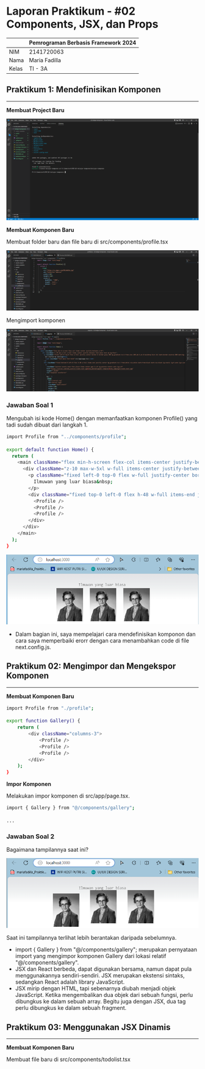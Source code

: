 # **Laporan Praktikum - #02 Components, JSX, dan Props**

|  | Pemrograman Berbasis Framework 2024 |
|--|--|
| NIM |  2141720063|
| Nama |  Maria Fadilla |
| Kelas | TI - 3A |


## **Praktikum 1: Mendefinisikan Komponen**
---
**Membuat Project Baru**

![Screenshot](assets-report/00.png)

**Membuat Komponen Baru**

Membuat folder baru dan file baru di src/components/profile.tsx

![Screenshot](assets-report/01.png)

Mengimport komponen

![Screenshot](assets-report/02.png)

### **Jawaban Soal 1**

Mengubah isi kode Home() dengan memanfaatkan komponen Profile() yang tadi sudah dibuat dari langkah 1.

```bash
import Profile from "../components/profile";

export default function Home() {
  return (
    <main className="flex min-h-screen flex-col items-center justify-between p-24">
      <div className="z-10 max-w-5xl w-full items-center justify-between font-mono text-sm lg:flex">
        <p className="fixed left-0 top-0 flex w-full justify-center border-b border-gray-300 bg-gradient-to-b from-zinc-200 pb-6 pt-8 backdrop-blur-2xl dark:border-neutral-800 dark:bg-zinc-800/30 dark:from-inherit lg:static lg:w-auto  lg:rounded-xl lg:border lg:bg-gray-200 lg:p-4 lg:dark:bg-zinc-800/30">
          Ilmuwan yang luar biasa&nbsp;
        </p> 
        <div className="fixed top-0 left-0 flex h-48 w-full items-end justify-center bg-gradient-to-t from-white via-white dark:from-black dark:via-black lg:static lg:h-auto lg:w-auto lg:bg-none">
          <Profile />
          <Profile />
          <Profile />
        </div>
      </div>
    </main>
  );
}
```

![Screenshot](assets-report/03.png)

- Dalam bagian ini, saya mempelajari cara mendefinisikan komponon dan cara saya memperbaiki erorr dengan cara menambahkan code di file next.config.js.

## **Praktikum 02: Mengimpor dan Mengekspor Komponen**
---

**Membuat Komponen Baru**

```bash
import Profile from "./profile";

export function Gallery() {
    return (
        <div className="columns-3">
            <Profile />
            <Profile />
            <Profile />
        </div>
    );
}
```

**Impor Komponen**

Melakukan impor komponen di src/app/page.tsx.

```bash
import { Gallery } from "@/components/gallery";

...
```

### **Jawaban Soal 2**

Bagaimana tampilannya saat ini?

![Screenshot](assets-report/04.png)

Saat ini tampilannya terlihat lebih berantakan daripada sebelumnya.

- import { Gallery } from "@/components/gallery"; merupakan pernyataan import yang mengimpor komponen Gallery dari lokasi relatif "@/components/gallery".
- JSX dan React berbeda, dapat digunakan bersama, namun dapat pula menggunakannya sendiri-sendiri. JSX merupakan ekstensi sintaks, sedangkan React adalah library JavaScript.
- JSX mirip dengan HTML, tapi sebenarnya diubah menjadi objek JavaScript. Ketika mengembalikan dua objek dari sebuah fungsi, perlu dibungkus ke dalam sebuah array. Begitu juga dengan JSX, dua tag perlu dibungkus ke dalam sebuah fragment.

## **Praktikum 03: Menggunakan JSX Dinamis**
---

**Membuat Komponen Baru**

Membuat file baru di src/components/todolist.tsx

```bash

```